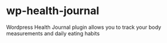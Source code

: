 # wp-health-journal
Wordpress Health Journal plugin allows you to track your body measurements and daily eating habits
